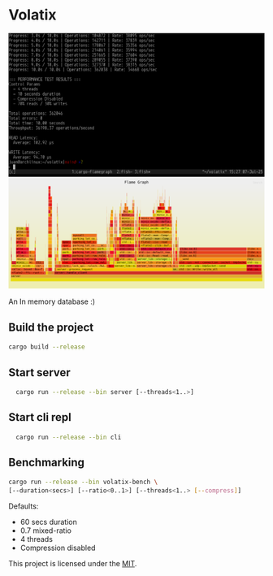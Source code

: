 # Volatix

![Performance](performance.png)
![Memory Info](flamegraph.svg)

An In memory database :)

## Build the project

```bash
cargo build --release
```

## Start server

```bash
  cargo run --release --bin server [--threads<1..>]
```

## Start cli repl

```bash
  cargo run --release --bin cli
```

## Benchmarking

```bash
cargo run --release --bin volatix-bench \
[--duration<secs>] [--ratio<0..1>] [--threads<1..> [--compress]]
```
Defaults: 
- 60 secs duration
- 0.7 mixed-ratio
- 4 threads
- Compression disabled

This project is licensed under the [MIT](LICENSE).

